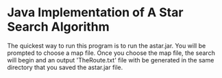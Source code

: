 Java Implementation of A Star Search Algorithm
============================================== 

The quickest way to run this program is to run the astar.jar. 
You will be prompted to choose a map file.
Once you choose the map file, the search will begin and an output 'TheRoute.txt' file with be generated in the same directory that 
you saved the astar.jar file.
